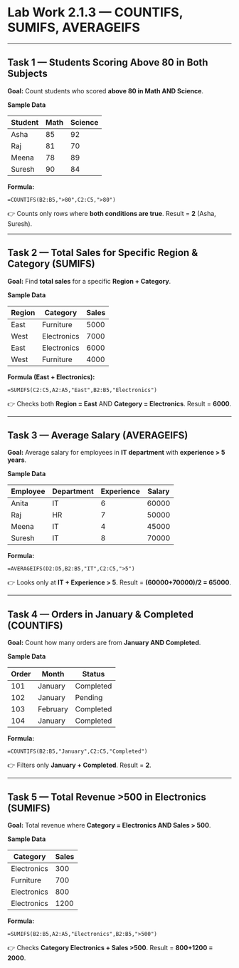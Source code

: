 
# **Lab Work 2.1.3 — COUNTIFS, SUMIFS, AVERAGEIFS**

---

## **Task 1 — Students Scoring Above 80 in Both Subjects**

**Goal:** Count students who scored **above 80 in Math AND Science**.

**Sample Data**

| Student | Math | Science |
| ------- | ---- | ------- |
| Asha    | 85   | 92      |
| Raj     | 81   | 70      |
| Meena   | 78   | 89      |
| Suresh  | 90   | 84      |

**Formula:**

```excel
=COUNTIFS(B2:B5,">80",C2:C5,">80")
```

👉 Counts only rows where **both conditions are true**.
Result = **2** (Asha, Suresh).

---

## **Task 2 — Total Sales for Specific Region & Category (SUMIFS)**

**Goal:** Find **total sales** for a specific **Region + Category**.

**Sample Data**

| Region | Category    | Sales |
| ------ | ----------- | ----- |
| East   | Furniture   | 5000  |
| West   | Electronics | 7000  |
| East   | Electronics | 6000  |
| West   | Furniture   | 4000  |

**Formula (East + Electronics):**

```excel
=SUMIFS(C2:C5,A2:A5,"East",B2:B5,"Electronics")
```

👉 Checks both **Region = East** AND **Category = Electronics**.
Result = **6000**.

---

## **Task 3 — Average Salary (AVERAGEIFS)**

**Goal:** Average salary for employees in **IT department** with **experience > 5 years**.

**Sample Data**

| Employee | Department | Experience | Salary |
| -------- | ---------- | ---------- | ------ |
| Anita    | IT         | 6          | 60000  |
| Raj      | HR         | 7          | 50000  |
| Meena    | IT         | 4          | 45000  |
| Suresh   | IT         | 8          | 70000  |

**Formula:**

```excel
=AVERAGEIFS(D2:D5,B2:B5,"IT",C2:C5,">5")
```

👉 Looks only at **IT + Experience > 5**.
Result = **(60000+70000)/2 = 65000**.

---

## **Task 4 — Orders in January & Completed (COUNTIFS)**

**Goal:** Count how many orders are from **January AND Completed**.

**Sample Data**

| Order | Month    | Status    |
| ----- | -------- | --------- |
| 101   | January  | Completed |
| 102   | January  | Pending   |
| 103   | February | Completed |
| 104   | January  | Completed |

**Formula:**

```excel
=COUNTIFS(B2:B5,"January",C2:C5,"Completed")
```

👉 Filters only **January + Completed**.
Result = **2**.

---

## **Task 5 — Total Revenue >500 in Electronics (SUMIFS)**

**Goal:** Total revenue where **Category = Electronics AND Sales > 500**.

**Sample Data**

| Category    | Sales |
| ----------- | ----- |
| Electronics | 300   |
| Furniture   | 700   |
| Electronics | 800   |
| Electronics | 1200  |

**Formula:**

```excel
=SUMIFS(B2:B5,A2:A5,"Electronics",B2:B5,">500")
```

👉 Checks **Category Electronics + Sales >500**.
Result = **800+1200 = 2000**.
